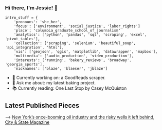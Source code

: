 ### Hi there, I'm Jessie! 👋

```
intro_stuff = {
    'pronouns': 'she_her',
    'focus': ['environment', 'social_justice', 'labor_rights']
    'place': 'columbia_graduate_school_of_journalism'
    'analytics': ['python', 'pandas', 'sql', 'scraping', 'excel', 'pivot_tables'],
    'collection': ['scraping', 'selenium', 'beautiful_soup', 'api_integration', 'html'],
    'vis': ['geojson', 'qgis', 'matplotlib', 'datawrapper', 'mapbox'],
    'multimedia': ['audio_production', 'video_production'],
    'interests': ['running', 'bakery_reviews', 'broadway', 'georgia_sports'],
    'nicknames': ['blaze', 'blaeser', 'jblaze']
```
- 🔭 Currently working on: a GoodReads scraper. 
- 💬 Ask me about: my latest baking project. 
- 📚 Currently reading: One Last Stop by Casey McQuiston

## Latest Published Pieces
--> [New York’s once-booming oil industry and the risky wells it left behind, City & State Magazine](https://www.cityandstateny.com/politics/2022/05/new-yorks-once-booming-oil-industry-and-risky-wells-it-left-behind/366655/)

<!--
**jessieblaeser/jessieblaeser** is a ✨ _special_ ✨ repository because its `README.md` (this file) appears on your GitHub profile.

Here are some ideas to get you started:


jessie_blaeser = {
    'pronouns': 'she_her',
    'focus': 'data_journalism',
    'place': 'columbia_graduate_school_of_journalism'
    'data_analytics': ['python', 'pandas', 'sql', 'scraping', 'excel', 'pivot_tables'],
    'data_collection': ['scraping', 'selenium', 'beautiful_soup', 'api_integration', 'html'],
    'data_vis': ['geojson', 'qgis', 'matplotlib', 'datawrapper', 'mapbox'],
    'multimedia': ['audio_production', 'video_production'],
    'interests': ['running', 'chocolate', 'broadway', 'georgia_sports']
}


- 🔭 I’m currently working on ...
- 🌱 I’m currently learning ...
- 👯 I’m looking to collaborate on ...
- 🤔 I’m looking for help with ...
- 💬 Ask me about ...
- 📫 How to reach me: ...
- 😄 Pronouns: ...
- ⚡ Fun fact: ...
-->

